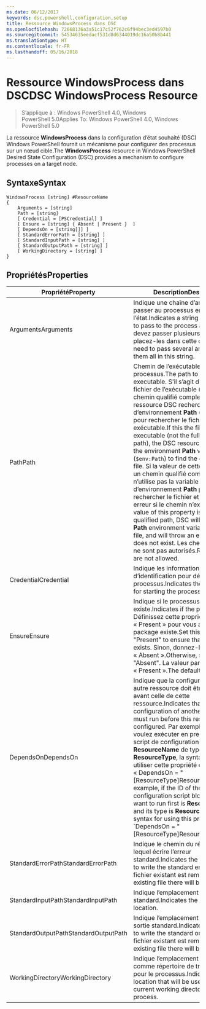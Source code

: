 ```yaml
---
ms.date: 06/12/2017
keywords: dsc,powershell,configuration,setup
title: Ressource WindowsProcess dans DSC
ms.openlocfilehash: 72668136a3a51c17c52f762c6f94bec3ed4597b0
ms.sourcegitcommit: 54534635eedacf531d8d6344019dc16a50b8b441
ms.translationtype: HT
ms.contentlocale: fr-FR
ms.lasthandoff: 05/16/2018
---
```

# <a name="dsc-windowsprocess-resource"></a><span data-ttu-id="61aaa-103">Ressource WindowsProcess dans DSC</span><span class="sxs-lookup"><span data-stu-id="61aaa-103">DSC WindowsProcess Resource</span></span>

> <span data-ttu-id="61aaa-104">S’applique à : Windows PowerShell 4.0, Windows PowerShell 5.0</span><span class="sxs-lookup"><span data-stu-id="61aaa-104">Applies To: Windows PowerShell 4.0, Windows PowerShell 5.0</span></span>

<span data-ttu-id="61aaa-105">La ressource **WindowsProcess** dans la configuration d’état souhaité (DSC) Windows PowerShell fournit un mécanisme pour configurer des processus sur un nœud cible.</span><span class="sxs-lookup"><span data-stu-id="61aaa-105">The **WindowsProcess** resource in Windows PowerShell Desired State Configuration (DSC) provides a mechanism to configure processes on a target node.</span></span>

## <a name="syntax"></a><span data-ttu-id="61aaa-106">Syntaxe</span><span class="sxs-lookup"><span data-stu-id="61aaa-106">Syntax</span></span>

```
WindowsProcess [string] #ResourceName
{
    Arguments = [string]
    Path = [string]
    [ Credential = [PSCredential] ]
    [ Ensure = [string] { Absent | Present }  ]
    [ DependsOn = [string[]] ]
    [ StandardErrorPath = [string] ]
    [ StandardInputPath = [string] ]
    [ StandardOutputPath = [string] ]
    [ WorkingDirectory = [string] ]
}
```

## <a name="properties"></a><span data-ttu-id="61aaa-107">Propriétés</span><span class="sxs-lookup"><span data-stu-id="61aaa-107">Properties</span></span>
|  <span data-ttu-id="61aaa-108">Propriété</span><span class="sxs-lookup"><span data-stu-id="61aaa-108">Property</span></span>  |  <span data-ttu-id="61aaa-109">Description</span><span class="sxs-lookup"><span data-stu-id="61aaa-109">Description</span></span>   |
|---|---|
| <span data-ttu-id="61aaa-110">Arguments</span><span class="sxs-lookup"><span data-stu-id="61aaa-110">Arguments</span></span>| <span data-ttu-id="61aaa-111">Indique une chaîne d’arguments à passer au processus en l’état.</span><span class="sxs-lookup"><span data-stu-id="61aaa-111">Indicates a string of arguments to pass to the process as-is.</span></span> <span data-ttu-id="61aaa-112">Si vous devez passer plusieurs arguments, placez-les dans cette chaîne.</span><span class="sxs-lookup"><span data-stu-id="61aaa-112">If you need to pass several arguments, put them all in this string.</span></span>|
| <span data-ttu-id="61aaa-113">Path</span><span class="sxs-lookup"><span data-stu-id="61aaa-113">Path</span></span>| <span data-ttu-id="61aaa-114">Chemin de l’exécutable du processus.</span><span class="sxs-lookup"><span data-stu-id="61aaa-114">The path to the process executable.</span></span> <span data-ttu-id="61aaa-115">S’il s’agit du nom de fichier de l’exécutable (et non du chemin qualifié complet), la ressource DSC recherche la variable d’environnement **Path** (`$env:Path`) pour rechercher le fichier exécutable.</span><span class="sxs-lookup"><span data-stu-id="61aaa-115">If this the file name of the executable (not the fully qualified path), the DSC resource will search the environment **Path** variable (`$env:Path`) to find the executable file.</span></span> <span data-ttu-id="61aaa-116">Si la valeur de cette propriété est un chemin qualifié complet, DSC n’utilise pas la variable d’environnement **Path** pour rechercher le fichier et génère une erreur si le chemin n’existe pas.</span><span class="sxs-lookup"><span data-stu-id="61aaa-116">If the value of this property is a fully qualified path, DSC will not use the **Path** environment variable to find the file, and will throw an error if the path does not exist.</span></span> <span data-ttu-id="61aaa-117">Les chemins relatifs ne sont pas autorisés.</span><span class="sxs-lookup"><span data-stu-id="61aaa-117">Relative paths are not allowed.</span></span>|
| <span data-ttu-id="61aaa-118">Credential</span><span class="sxs-lookup"><span data-stu-id="61aaa-118">Credential</span></span>| <span data-ttu-id="61aaa-119">Indique les informations d’identification pour démarrer le processus.</span><span class="sxs-lookup"><span data-stu-id="61aaa-119">Indicates the credentials for starting the process.</span></span>|
| <span data-ttu-id="61aaa-120">Ensure</span><span class="sxs-lookup"><span data-stu-id="61aaa-120">Ensure</span></span>| <span data-ttu-id="61aaa-121">Indique si le processus existe.</span><span class="sxs-lookup"><span data-stu-id="61aaa-121">Indicates if the process exists.</span></span> <span data-ttu-id="61aaa-122">Définissez cette propriété sur « Present » pour vous assurer que le package existe.</span><span class="sxs-lookup"><span data-stu-id="61aaa-122">Set this property to "Present" to ensure that the process exists.</span></span> <span data-ttu-id="61aaa-123">Sinon, donnez-lui la valeur « Absent ».</span><span class="sxs-lookup"><span data-stu-id="61aaa-123">Otherwise, set it to "Absent".</span></span> <span data-ttu-id="61aaa-124">La valeur par défaut est « Present ».</span><span class="sxs-lookup"><span data-stu-id="61aaa-124">The default is "Present".</span></span>|
| <span data-ttu-id="61aaa-125">DependsOn</span><span class="sxs-lookup"><span data-stu-id="61aaa-125">DependsOn</span></span> | <span data-ttu-id="61aaa-126">Indique que la configuration d’une autre ressource doit être exécutée avant celle de cette ressource.</span><span class="sxs-lookup"><span data-stu-id="61aaa-126">Indicates that the configuration of another resource must run before this resource is configured.</span></span> <span data-ttu-id="61aaa-127">Par exemple, si vous voulez exécuter en premier le bloc de script de configuration de ressource __ResourceName__ de type __ResourceType__, la syntaxe pour utiliser cette propriété est « DependsOn = "[ResourceType]ResourceName" ».</span><span class="sxs-lookup"><span data-stu-id="61aaa-127">For example, if the ID of the resource configuration script block that you want to run first is __ResourceName__ and its type is __ResourceType__, the syntax for using this property is \`DependsOn = "[ResourceType]ResourceName"\`\` .</span></span>|
| <span data-ttu-id="61aaa-128">StandardErrorPath</span><span class="sxs-lookup"><span data-stu-id="61aaa-128">StandardErrorPath</span></span>| <span data-ttu-id="61aaa-129">Indique le chemin du répertoire dans lequel écrire l’erreur standard.</span><span class="sxs-lookup"><span data-stu-id="61aaa-129">Indicates the directory path to write the standard error.</span></span> <span data-ttu-id="61aaa-130">Tout fichier existant est remplacé.</span><span class="sxs-lookup"><span data-stu-id="61aaa-130">Any existing file there will be overwritten.</span></span>|
| <span data-ttu-id="61aaa-131">StandardInputPath</span><span class="sxs-lookup"><span data-stu-id="61aaa-131">StandardInputPath</span></span>| <span data-ttu-id="61aaa-132">Indique l’emplacement d’entrée standard.</span><span class="sxs-lookup"><span data-stu-id="61aaa-132">Indicates the standard input location.</span></span>|
| <span data-ttu-id="61aaa-133">StandardOutputPath</span><span class="sxs-lookup"><span data-stu-id="61aaa-133">StandardOutputPath</span></span>| <span data-ttu-id="61aaa-134">Indique l’emplacement où écrire la sortie standard.</span><span class="sxs-lookup"><span data-stu-id="61aaa-134">Indicates the location to write the standard output.</span></span> <span data-ttu-id="61aaa-135">Tout fichier existant est remplacé.</span><span class="sxs-lookup"><span data-stu-id="61aaa-135">Any existing file there will be overwritten.</span></span>|
| <span data-ttu-id="61aaa-136">WorkingDirectory</span><span class="sxs-lookup"><span data-stu-id="61aaa-136">WorkingDirectory</span></span>| <span data-ttu-id="61aaa-137">Indique l’emplacement à utiliser comme répertoire de travail actuel pour le processus.</span><span class="sxs-lookup"><span data-stu-id="61aaa-137">Indicates the location that will be used as the current working directory for the process.</span></span>|